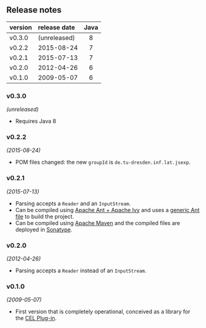 
## Release notes

| version | release date | Java |
|:--------|:-------------|:----:|
| v0.3.0  | (unreleased) | 8    |
| v0.2.2  | 2015-08-24   | 7    |
| v0.2.1  | 2015-07-13   | 7    |
| v0.2.0  | 2012-04-26   | 6    |
| v0.1.0  | 2009-05-07   | 6    |




### v0.3.0
*(unreleased)*
* Requires Java 8


### v0.2.2
*(2015-08-24)*
* POM files changed: the new `groupId` is `de.tu-dresden.inf.lat.jsexp`.


### v0.2.1
*(2015-07-13)*
* Parsing accepts a `Reader` and an `InputStream`.
* Can be compiled using [Apache Ant + Apache Ivy](http://ant.apache.org/ivy/) and uses a [generic Ant file](https://github.com/julianmendez/genericantfile) to build the project.
* Can be compiled using [Apache Maven](http://maven.apache.org/) and the compiled files are deployed in [Sonatype](https://oss.sonatype.org/).


### v0.2.0
*(2012-04-26)*
* Parsing accepts a `Reader` instead of an `InputStream`.


### v0.1.0
*(2009-05-07)*
* First version that is completely operational, conceived as a library for the [CEL Plug-in](https://github.com/julianmendez/cel).



